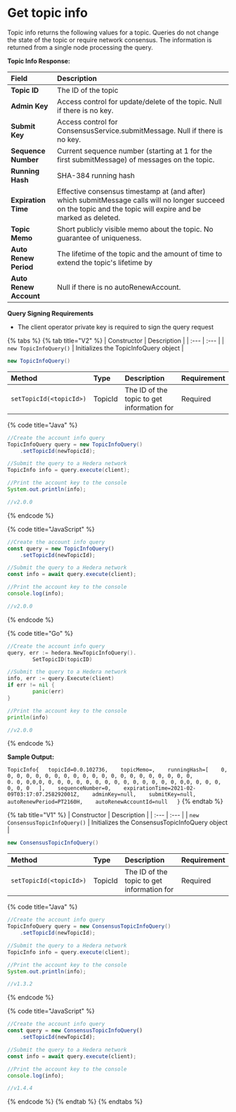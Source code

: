 # Get topic info

Topic info returns the following values for a topic.  Queries do not change the state of the topic or require network consensus. The information is returned from a single node processing the query.

**Topic Info Response:**

| **Field** | **Description** |
| :--- | :--- |
| **Topic ID** | The ID of the topic |
| **Admin Key** | Access control for update/delete of the topic. Null if there is no key. |
| **Submit Key** | Access control for ConsensusService.submitMessage. Null if there is no key. |
| **Sequence Number** | Current sequence number \(starting at 1 for the first submitMessage\) of messages on the topic. |
| **Running Hash** | SHA-384 running hash  |
| **Expiration Time** | Effective consensus timestamp at \(and after\) which submitMessage calls will no longer succeed on the topic and the topic will expire and be marked as deleted. |
| **Topic Memo** | Short publicly visible memo about the topic. No guarantee of uniqueness. |
| **Auto Renew Period** | The lifetime of the topic and the amount of time to extend the topic's lifetime by |
| **Auto Renew Account** | Null if there is no autoRenewAccount.  |

**Query Signing Requirements**

* The client operator private key is required to sign the query request

{% tabs %}
{% tab title="V2" %}
| Constructor | Description |
| :--- | :--- |
| `new TopicInfoQuery()` | Initializes the TopicInfoQuery object |

```java
new TopicInfoQuery()
```

| Method | Type | Description | Requirement |
| :--- | :--- | :--- | :--- |
| `setTopicId(<topicId>)` | TopicId | The ID of the topic to get information for | Required |

{% code title="Java" %}
```java
//Create the account info query
TopicInfoQuery query = new TopicInfoQuery()
    .setTopicId(newTopicId);

//Submit the query to a Hedera network
TopicInfo info = query.execute(client);

//Print the account key to the console
System.out.println(info);

//v2.0.0
```
{% endcode %}

{% code title="JavaScript" %}
```javascript
//Create the account info query
const query = new TopicInfoQuery()
    .setTopicId(newTopicId);

//Submit the query to a Hedera network
const info = await query.execute(client);

//Print the account key to the console
console.log(info);

//v2.0.0
```
{% endcode %}

{% code title="Go" %}
```go
//Create the account info query
query, err := hedera.NewTopicInfoQuery().
		SetTopicID(topicID)

//Submit the query to a Hedera network
info, err := query.Execute(client)
if err != nil {
		panic(err)
}

//Print the account key to the console
println(info)

//v2.0.0
```
{% endcode %}

**Sample Output:**

`TopicInfo{  
     topicId=0.0.102736,   
     topicMemo=,   
     runningHash=[   
          0, 0, 0, 0, 0, 0, 0, 0, 0, 0, 0, 0, 0, 0, 0, 0, 0, 0, 0, 0, 0,            0. 0, 0,0,0, 0, 0, 0, 0, 0, 0, 0, 0, 0, 0, 0, 0, 0, 0, 0,0, 0, 0, 0, 0, 0, 0  
     ],   
     sequenceNumber=0,   
     expirationTime=2021-02-09T03:17:07.258292001Z,   
     adminKey=null,   
     submitKey=null,   
     autoRenewPeriod=PT2160H,   
     autoRenewAccountId=null  
}`
{% endtab %}

{% tab title="V1" %}
| Constructor | Description |
| :--- | :--- |
| `new ConsensusTopicInfoQuery()` | Initializes the ConsensusTopicInfoQuery object |

```java
new ConsensusTopicInfoQuery()
```



| Method | Type | Description | Requirement |
| :--- | :--- | :--- | :--- |
| `setTopicId(<topicId>)` | TopicId | The ID of the topic to get information for | Required |

{% code title="Java" %}
```java
//Create the account info query
TopicInfoQuery query = new ConsensusTopicInfoQuery()
    .setTopicId(newTopicId);

//Submit the query to a Hedera network
TopicInfo info = query.execute(client);

//Print the account key to the console
System.out.println(info);

//v1.3.2
```
{% endcode %}

{% code title="JavaScript" %}
```javascript
//Create the account info query
const query = new ConsensusTopicInfoQuery()
    .setTopicId(newTopicId);

//Submit the query to a Hedera network
const info = await query.execute(client);

//Print the account key to the console
console.log(info);

//v1.4.4
```
{% endcode %}
{% endtab %}
{% endtabs %}



